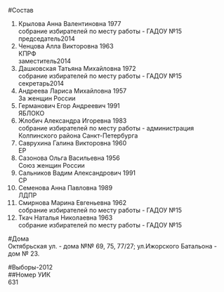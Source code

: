 #Состав  
1. Крылова Анна Валентиновна 1977  
    собрание избирателей по месту работы - ГАДОУ №15  
    председатель2014  
2. Ченцова Алла Викторовна 1963  
    КПРФ  
    заместитель2014  
3. Дашковская Татьяна Михайловна 1972  
    собрание избирателей по месту работы - ГАДОУ №15  
    секретарь2014  
4. Андреева Лариса Михайловна 1957  
    За женщин России  
5. Германович Егор Андреевич 1991  
    ЯБЛОКО  
6. Жлобич Александра Игоревна 1983  
    собрание избирателей по месту работы - администрация Колпинского района Санкт-Петербурга  
7. Саврухина Галина Викторовна 1960  
    ЕР  
8. Сазонова Ольга Васильевна 1956  
    Союз женщин России  
9. Сальников Вадим Александрович 1991  
    СР  
10. Семенова Анна Павловна 1989  
    ЛДПР  
11. Смирнова Марина Евгеньевна 1962  
    собрание избирателей по месту работы - ГАДОУ №15  
12. Ткач Наталья Николаевна 1963  
    собрание избирателей по месту работы - ГАДОУ №15  

#Дома  
Октябрьская ул. - дома №№ 69, 75, 77/27; ул.Ижорского Батальона - дом № 23.  
  
#Выборы-2012  
##Номер УИК  
631  
